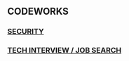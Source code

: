 ## CODEWORKS 

### [SECURITY](./security.md)

### [TECH INTERVIEW / JOB SEARCH](./tech-interview-job-search.md)


